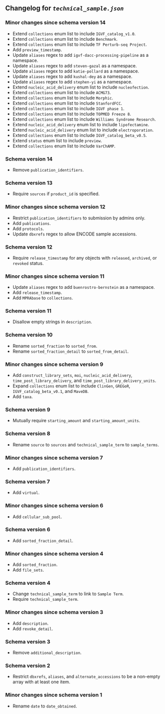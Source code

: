 ## Changelog for *`technical_sample.json`*

### Minor changes since schema version 14

* Extend `collections` enum list to include `IGVF_catalog_v1.0`.
* Extend `collections` enum list to include `Benchmark`.
* Extend `collections` enum list to include `TF Perturb-seq Project`.
* Add `preview_timestamp`.
* Update `aliases` regex to add `igvf-dacc-processing-pipeline` as a namespace.
* Update `aliases` regex to add `steven-gazal` as a namespace.
* Update `aliases` regex to add `katie-pollard` as a namespace.
* Update `aliases` regex to add `kushal-dey` as a namespace.
* Update `aliases` regex to add `stephen-yi` as a namespace.
* Extend `nucleic_acid_delivery` enum list to include `nucleofection`.
* Extend `collections` enum list to include `ACMG73`.
* Extend `collections` enum list to include `Morphic`.
* Extend `collections` enum list to include `StanfordFCC`.
* Extend `collections` enum list to include `IGVF phase 1`.
* Extend `collections` enum list to include `TOPMED Freeze 8`.
* Extend `collections` enum list to include `Williams Syndrome Research`.
* Extend `nucleic_acid_delivery` enum list to include `lipofectamine`.
* Extend `nucleic_acid_delivery` enum list to include `electroporation`.
* Extend `collections` enum list to include `IGVF_catalog_beta_v0.5`.
* Extend `status` enum list to include `preview`.
* Extend `collections` enum list to include `VarChAMP`.

### Schema version 14

* Remove `publication_identifiers`.

### Schema version 13

* Require `sources` if `product_id` is specified.

### Minor changes since schema version 12

* Restrict `publication_identifiers` to submission by admins only.
* Add `publications`.
* Add `protocols`.
* Update `dbxrefs` regex to allow ENCODE sample accessions.

### Schema version 12

* Require `release_timestamp` for any objects with `released`, `archived`, or `revoked` status.

### Minor changes since schema version 11

* Update `aliases` regex to add `buenrostro-bernstein` as a namespace.
* Add `release_timestamp`.
* Add `MPRAbase` to `collections`.

### Schema version 11

* Disallow empty strings in `description`.

### Schema version 10

* Rename `sorted_fraction` to `sorted_from`.
* Rename `sorted_fraction_detail` to `sorted_from_detail`.

### Minor changes since schema version 9

* Add `construct_library_sets`, `moi`, `nucleic_acid_delivery`, `time_post_library_delivery`, and `time_post_library_delivery_units`.
* Expand `collections` enum list to include `ClinGen`, `GREGoR`, `IGVF_catalog_beta_v0.1`, and `MaveDB`.
* Add `taxa`.

### Schema version 9

* Mutually require `starting_amount` and `starting_amount_units`.

### Schema version 8

* Rename `source` to `sources` and `technical_sample_term` to `sample_terms`.

### Minor changes since schema version 7

* Add `publication_identifiers`.

### Schema version 7

* Add `virtual`.

### Minor changes since schema version 6

* Add `cellular_sub_pool`.

### Schema version 6

* Add `sorted_fraction_detail`.

### Minor changes since schema version 4

* Add `sorted_fraction`.
* Add `file_sets`.

### Schema version 4

* Change `technical_sample_term` to link to `Sample Term`.
* Require `technical_sample_term`.

### Minor changes since schema version 3

* Add `description`.
* Add `revoke_detail`.

### Schema version 3

* Remove `additional_description`.

### Schema version 2

* Restrict `dbxrefs`, `aliases`, and `alternate_accessions` to be a non-empty array with at least one item.

### Minor changes since schema version 1

* Rename `date` to `date_obtained`.
